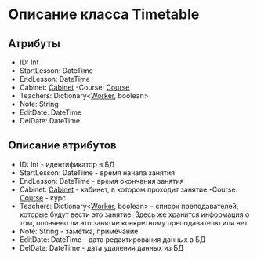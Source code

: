 # Описание класса Timetable

## Атрибуты

- ID: Int
- StartLesson: DateTime
- EndLesson: DateTime
- Cabinet:  [Cabinet](./Cabinet.md "Класс Cabinet")
 -Course:  [Course](./Course.md "Класс Course")
- Teachers: Dictionary<[Worker](./Worker.md "Класс Worker"), boolean>
- Note: String
- EditDate: DateTime
- DelDate: DateTime


## Описание атрибутов

- ID: Int - идентификатор в БД
- StartLesson: DateTime - время начала занятия
- EndLesson: DateTime - время окончания занятия
- Cabinet: [Cabinet](./Cabinet.md "Класс Cabinet") - кабинет, в котором проходит занятие
 -Course:  [Course](./Course.md "Класс Course") - курс
- Teachers: Dictionary<[Worker](./Worker.md "Класс Worker"), boolean> - список преподавателей, которые будут вести это занятие. Здесь же хранится информация о том, оплачено ли это занятие конкретному преподавателю или нет.
- Note: String - заметка, примечание
- EditDate: DateTime - дата редактирования данных в БД
- DelDate: DateTime - дата удаления данных из БД
